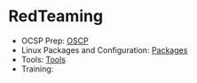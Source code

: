 # RedTeaming

- OCSP Prep: [OSCP]
- Linux Packages and Configuration: [Packages]
- Tools: [Tools]
- Training:







[OSCP]: <https://github.com/k3rt4s/RedTeaming/blob/main/OSCP/README.md>
[Packages]: <https://github.com/k3rt4s/RedTeaming/blob/main/packages.sh>
[Tools]: <https://github.com/k3rt4s/RedTeaming/blob/main/Tools>
